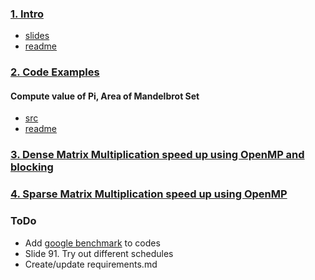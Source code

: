 ### [1. Intro](./slides)
* [slides](./slides/Intro_To_OpenMP_Mattson.pdf)
* [readme](./slides)

### [2. Code Examples](./Code)
#### Compute value of Pi, Area of Mandelbrot Set
* [src](./Code/src)
* [readme](./Code)

### [3. Dense Matrix Multiplication speed up using OpenMP and blocking](./Dense_MatMul_OpenMP)

### [4. Sparse Matrix Multiplication speed up using OpenMP](./Sparse_MatMul_OpenMP)

### ToDo
* Add [google benchmark](https://github.com/google/benchmark) to codes
* Slide 91. Try out different schedules
* Create/update requirements.md
